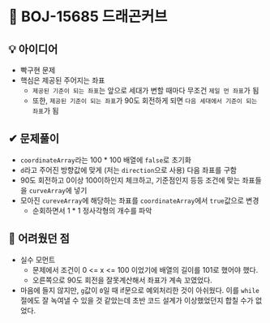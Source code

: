 # 🔎 BOJ-15685 드래곤커브
## 💡 아이디어
- 빡구현 문제
- 핵심은 제공된 주어지는 좌표
    - `제공된 기준이 되는 좌표`는 앞으로 세대가 변할 때마다 무조건 `제일 먼 좌표`가 됨
    - 또한, `제공된 기준이 되는 좌표`가 90도 회전하게 되면 `다음 세대에서 기준이 되는 좌표`가 됨
## ✔ 문제풀이
- `coordinateArray`라는 100 * 100 배열에 `false`로 초기화
- `d`라고 주어진 방향값에 맞게 (저는 `direction`으로 사용) 다음 좌표를 구함
- 90도 회전하고 0이상 100이하인지 체크하고, 기준점인지 등등 조건에 맞는 좌표들을 `curveArray`에 넣기
- 모아진 `cureveArray`에 해당하는 좌표를 `coordinateArray`에서 `true`값으로 변경
    - 순회하면서 1 * 1 정사각형의 개수를 파악

## 🤕 어려웠던 점
- 실수 모먼트
    - 문제에서 조건이 0 <= x <= 100 이었기에 배열의 길이를 101로 했어야 했다.
    - 오른쪽으로 90도 회전을 잘못계산해서 좌표가 계속 꼬였었다.
- 마음에 들지 않지만, `g`값이 `0`일 때 if문으로 예외처리한 것이 아쉬웠다. 이를 `while`절에도 잘 녹여낼 수 있을 것 같았는데 초반 코드 설계가 이상했었던지 합칠 수가 없었다.